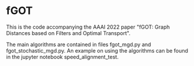 # fGOT

This is the code accompanying the AAAI 2022 paper "fGOT: Graph Distances based on Filters and Optimal Transport".

The main algorithms are contained in files fgot_mgd.py and fgot_stochastic_mgd.py. An example on using the algorithms can be found in the jupyter notebook speed_alignment_test.
